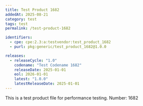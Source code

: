 ```yaml
---
title: Test Product 1682
addedAt: 2025-08-21
category: test
tags: test
permalink: /test-product-1682

identifiers:
  - cpe: cpe:2.3:a:testvendor:test_product_1682
  - purl: pkg:generic/test_product_1682@1.0.0

releases:
  - releaseCycle: "1.0"
    codename: "Test Codename 1682"
    releaseDate: 2025-01-01
    eol: 2026-01-01
    latest: "1.0.0"
    latestReleaseDate: 2025-01-01
---
```


This is a test product file for performance testing. Number: 1682
